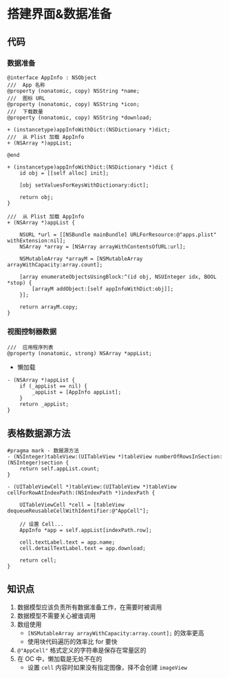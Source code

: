 # 搭建界面&数据准备

## 代码

### 数据准备

```objc
@interface AppInfo : NSObject
///  App 名称
@property (nonatomic, copy) NSString *name;
///  图标 URL
@property (nonatomic, copy) NSString *icon;
///  下载数量
@property (nonatomic, copy) NSString *download;

+ (instancetype)appInfoWithDict:(NSDictionary *)dict;
///  从 Plist 加载 AppInfo
+ (NSArray *)appList;

@end
```

```objc
+ (instancetype)appInfoWithDict:(NSDictionary *)dict {
    id obj = [[self alloc] init];

    [obj setValuesForKeysWithDictionary:dict];

    return obj;
}

///  从 Plist 加载 AppInfo
+ (NSArray *)appList {

    NSURL *url = [[NSBundle mainBundle] URLForResource:@"apps.plist" withExtension:nil];
    NSArray *array = [NSArray arrayWithContentsOfURL:url];

    NSMutableArray *arrayM = [NSMutableArray arrayWithCapacity:array.count];

    [array enumerateObjectsUsingBlock:^(id obj, NSUInteger idx, BOOL *stop) {
        [arrayM addObject:[self appInfoWithDict:obj]];
    }];

    return arrayM.copy;
}
```

### 视图控制器数据

```objc
///  应用程序列表
@property (nonatomic, strong) NSArray *appList;
```

* 懒加载

```objc
- (NSArray *)appList {
    if (_appList == nil) {
        _appList = [AppInfo appList];
    }
    return _appList;
}
```

## 表格数据源方法

```objc
#pragma mark - 数据源方法
- (NSInteger)tableView:(UITableView *)tableView numberOfRowsInSection:(NSInteger)section {
    return self.appList.count;
}

- (UITableViewCell *)tableView:(UITableView *)tableView cellForRowAtIndexPath:(NSIndexPath *)indexPath {

    UITableViewCell *cell = [tableView dequeueReusableCellWithIdentifier:@"AppCell"];

    // 设置 Cell...
    AppInfo *app = self.appList[indexPath.row];

    cell.textLabel.text = app.name;
    cell.detailTextLabel.text = app.download;

    return cell;
}
```

## 知识点

1. 数据模型应该负责所有数据准备工作，在需要时被调用
2. 数据模型不需要关心被谁调用
3. 数组使用
    * `[NSMutableArray arrayWithCapacity:array.count];` 的效率更高
    * 使用块代码遍历的效率比 for 要快
4. `@"AppCell"` 格式定义的字符串是保存在常量区的
5. 在 OC 中，懒加载是无处不在的
    * 设置 `cell` 内容时如果没有指定图像，择不会创建 `imageView`
